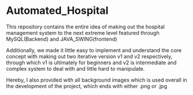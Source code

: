 # Automated_Hospital
This repository contains the entire idea of making out the hospital management system to the next extreme level featured through MySQL(Backend) and JAVA_SWING(frontend)

Additionally, we made it little easy to implement and understand the core concept with making out two iterative version v1 and v2 respectively, 
through which v1 is ultimately for beginners and v2 is intermediate and complex system to deal with and little hard to manipulate.

Hereby, I also provided with all background images which is used overall in the development of the project, which ends with either .png or .jpg 
